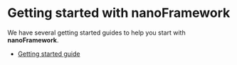 # Getting started with **nanoFramework**

We have several getting started guides to help you start with **nanoFramework**.

- [Getting started guide](getting-started-guides/getting-started-managed.md)
